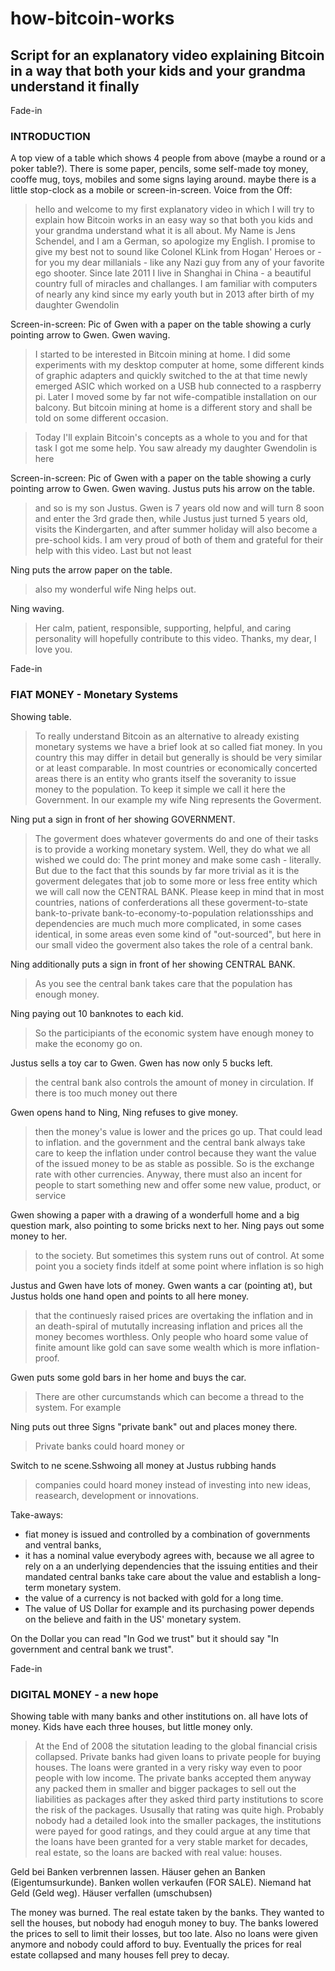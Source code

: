 # how-bitcoin-works
## Script for an explanatory video explaining Bitcoin in a way that both your kids and your grandma understand it finally

Fade-in
### INTRODUCTION

A top view of a table which shows 4 people from above (maybe a round or a poker table?). There is some paper, pencils, some self-made toy money, cooffe mug, toys, mobiles and some signs laying around. maybe there is a little stop-clock as a mobile or screen-in-screen.
Voice from the Off:

> hello and welcome to my first explanatory video in which I will try to explain how Bitcoin works in an easy way so that both you kids and your grandma understand what it is all about.
> My Name is Jens Schendel, and I am a German, so apologize my English. I promise to give my best not to sound like Colonel KLink from Hogan' Heroes or - for you my dear millanials - like any Nazi guy from any of your favorite ego shooter. Since late 2011 I live in Shanghai in China - a beautiful country full of miracles and challanges. I am familiar with computers of nearly any kind since my early youth but in 2013 after birth of my daughter Gwendolin

Screen-in-screen: Pic of Gwen with a paper on the table showing a curly pointing arrow to Gwen. Gwen waving.

> I started to be interested in Bitcoin mining at home. I did some experiments with my desktop computer at home, some different kinds of graphic adapters and quickly switched to the at that time newly emerged ASIC which worked on a USB hub connected to a raspberry pi. Later I moved some by far not wife-compatible installation on our balcony. But bitcoin mining at home is a different story and shall be told on some different occasion.

> Today I'll explain Bitcoin's concepts as a whole to you and for that task I got me some help. You saw already my daughter Gwendolin is here 
 
Screen-in-screen: Pic of Gwen with a paper on the table showing a curly pointing arrow to Gwen. Gwen waving. Justus puts his arrow on the table.

> and so is my son Justus. Gwen is 7 years old now and will turn 8 soon and enter the 3rd grade then, while Justus just turned 5 years old, visits the Kindergarten, and after summer holiday will also become a pre-school kids. I am very proud of both of them and grateful for their help with this video. Last but not least 

Ning puts the arrow paper on the table.

> also my wonderful wife Ning helps out.   

Ning waving.

> Her calm, patient, responsible, supporting, helpful, and caring personality will hopefully contribute to this video. Thanks, my dear, I love you.

Fade-in
### FIAT MONEY - Monetary Systems

Showing table. 

> To really understand Bitcoin as an alternative to already existing monetary systems we have a brief look at so called fiat money. In you country this may differ in detail but generally is should be very similar or at least comparable. In most countries or economically concerted areas there is an entity who grants itself the soveranity to issue money to the population. To keep it simple we call it here the Government. In our example my wife Ning represents the Goverment.

Ning put a sign in front of her showing GOVERNMENT.

> The goverment does whatever goverments do and one of their tasks is to provide a working monetary system. Well, they do what we all wished we could do: The print money and make some cash - literally. But due to the fact that this sounds by far more trivial as it is the goverment delegates that job to some more or less free entity which we will call now the CENTRAL BANK. Please keep in mind that in most countries, nations of conferderations all these goverment-to-state bank-to-private bank-to-economy-to-population relationsships and dependencies are much much more complicated, in some cases identical, in some areas even some kind of "out-sourced", but here in our small video the goverment also takes the role of a central bank.

Ning additionally puts a sign in front of her showing CENTRAL BANK.

> As you see the central bank takes care that the population has enough money. 

Ning paying out 10 banknotes to each kid.

> So the participiants of the economic system have enough money to make the economy go on.

Justus sells a toy car to Gwen. Gwen has now only 5 bucks left.

> the central bank also controls the amount of money in circulation. If there is too much money out there 

Gwen opens hand to Ning, Ning refuses to give money.

> then the money's value is lower and the prices go up. That could lead to inflation. and the government and the central bank always take care to keep the inflation under control because they want the value of the issued money to be as stable as possible. So is the exchange rate with other currencies. Anyway, there must also an incent for people to start something new and offer some new value, product, or service

Gwen showing a paper with a drawing of a wonderfull home and a big question mark, also pointing to some bricks next to her. Ning pays out some money to her.

> to the society. But sometimes this system runs out of control. At some point you a society finds itdelf at some point where inflation is so high 

Justus and Gwen have lots of money. Gwen wants a car (pointing at), but Justus holds one hand open and points to all here money.

> that the continuesly raised prices are overtaking the inflation and in an death-spiral of mututally increasing inflation and prices all the money becomes worthless. Only people who hoard some value of finite amount like gold can save some wealth which is more inflation-proof.

Gwen puts some gold bars in her home and buys the car.

> There are other curcumstands which can become a thread to the system. For example 

Ning puts out three Signs "private bank" out and places money there.

> Private banks could hoard money or

Switch to ne scene.Sshwoing all money at Justus rubbing hands

> companies could hoard money instead of investing into new ideas, reasearch, development or innovations.

Take-aways: 
- fiat money is issued and controlled by a combination of governments and ventral banks, 
- it has a nominal value everybody agrees with, because we all agree to rely on a an underlying dependencies that the issuing entities and their mandated central banks take care about the value and establish a long-term monetary system. 
- the value of a currency is not backed with gold for a long time. 
- The value of US Dollar for example and its purchasing power depends on the believe and faith in the US' monetary system. 

On the Dollar you can read "In God we trust" but it should say "In government and central bank we trust". 

Fade-in
### DIGITAL MONEY - a new hope

Showing table with many banks and other institutions on. all have lots of money. Kids have each three houses, but little money only.

> At the End of 2008 the situtation leading to the global financial crisis collapsed. Private banks had given loans to private people for buying houses. The loans were granted in a very risky way even to poor people with low income. The private banks accepted them anyway any packed them in smaller and bigger packages to sell out the liabilities as packages after they asked third party institutions to score the risk of the packages. Ususally that rating was quite high. Probably nobody had a detailed look into the smaller packages, the institutions were payed for good ratings, and they could argue at any time that the loans have been granted for a very stable market for decades, real estate, so the loans are backed with real value: houses.

Geld bei Banken verbrennen lassen. Häuser gehen an Banken (Eigentumsurkunde). Banken wollen verkaufen (FOR SALE). Niemand hat Geld (Geld weg). Häuser verfallen (umschubsen)

The money was burned. The real estate taken by the banks. They wanted to sell the houses, but nobody had enoguh money to buy. The banks lowered the prices to sell to limit their losses, but too late. Also no loans were given anymore and nobody could afford to buy. Eventually the prices for real estate collapsed and many houses fell prey to decay.


















